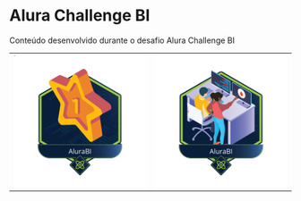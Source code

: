 # Alura Challenge BI

Conteúdo desenvolvido durante o desafio Alura Challenge BI

| | |
| - | - |
| <img src="Badge/badge_1.png"> | <img src="Badge/badge_2.png"> |
